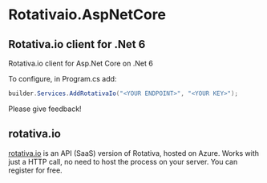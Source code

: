 ﻿# Rotativaio.AspNetCore

## Rotativa.io client for .Net 6
Rotativa.io client for Asp.Net Core on .Net 6

To configure, in Program.cs add:

```csharp
builder.Services.AddRotativaIo("<YOUR ENDPOINT>", "<YOUR KEY>");
```

Please give feedback!

## rotativa.io

[rotativa.io](https://rotativa.io) is an API (SaaS) version of Rotativa, hosted on Azure. Works with just a HTTP call, no need to host the process on your server. You can register for free.